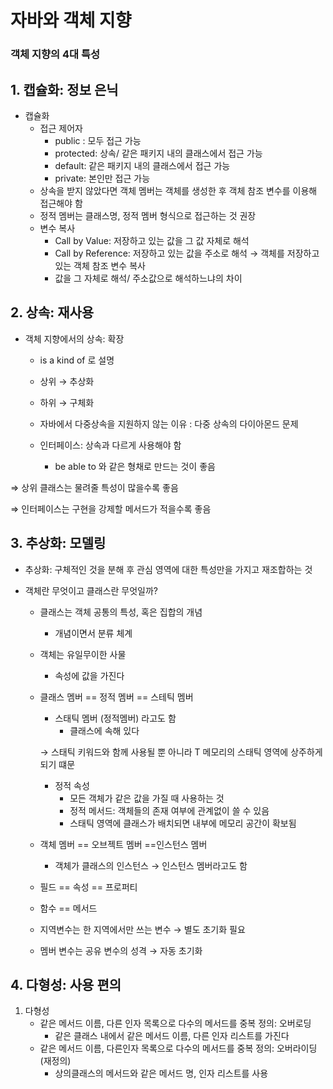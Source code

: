 # 자바와 객체 지향

### 객체 지향의 4대 특성

## 1. 캡슐화: 정보 은닉

- 캡슐화
  - 접근 제어자
    - public : 모두 접근 가능
    - protected: 상속/ 같은 패키지 내의 클래스에서 접근 가능
    - default: 같은 패키지 내의 클래스에서 접근 가능
    - private: 본인만 접근 가능
  - 상속을 받지 않았다면 객체 멤버는 객체를 생성한 후 객체 참조 변수를 이용해 접근해야 함
  - 정적 멤버는 클래스명, 정적 멤버 형식으로 접근하는 것 권장
  - 변수 복사
    - Call by Value: 저장하고 있는 값을 그 값 자체로 해석
    - Call by Reference: 저장하고 있는 값을 주소로 해석 → 객체를 저장하고 있는 객체 참조 변수 복사
    - 값을 그 자체로 해석/ 주소값으로 해석하느냐의 차이

## 2. 상속: 재사용

- 객체 지향에서의 상속: 확장

  - is a kind of 로 설명

  - 상위 → 추상화

  - 하위 → 구체화

  - 자바에서 다중상속을 지원하지 않는 이유 : 다중 상속의 다이아몬드 문제

  - 인터페이스: 상속과 다르게 사용해야 함
    - be able to 와 같은 형채로 만드는 것이 좋음

⇒ 상위 클래스는 물려줄 특성이 많을수록 좋음

⇒ 인터페이스는 구현을 강제할 메서드가 적을수록 좋음



## 3. 추상화: 모델링

- 추상화: 구체적인 것을 분해 후 관심 영역에 대한 특성만을 가지고 재조합하는 것

- 객체란 무엇이고 클래스란 무엇일까?

  - 클래스는 객체 공통의 특성, 혹은 집합의 개념

    - 개념이면서 분류 체계

  - 객체는 유일무이한 사물

    - 속성에 값을 가진다

  - 클래스 멤버 == 정적 멤버 == 스테틱 멤버

    - 스태틱 멤버 (정적멤버) 라고도 함
      - 클래스에 속해 있다

    → 스태틱 키워드와 함께 사용될 뿐 아니라 T 메모리의 스태틱 영역에 상주하게 되기 떄문

    - 정적 속성
      - 모든 객체가 같은 값을 가질 때 사용하는 것
      - 정적 메서드: 객체들의 존재 여부에 관계없이 쓸 수 있음
      - 스태틱 영역에 클래스가 배치되면 내부에 메모리 공간이 확보됨

  - 객체 멤버 == 오브젝트 멤버 ==인스턴스 멤버

    - 객체가 클래스의 인스턴스 → 인스턴스 멤버라고도 함

  - 필드 == 속성 == 프로퍼티

  - 함수 == 메서드

  - 지역변수는 한 지역에서만 쓰는 변수 → 별도 초기화 필요

  - 멤버 변수는 공유 변수의 성격 → 자동 초기화

    

## 4. 다형성: 사용 편의

1. 다형성
   - 같은 메서드 이름, 다른 인자 목록으로 다수의 메서드를 중복 정의: 오버로딩
     - 같은 클래스 내에서 같은 메서드 이름, 다른 인자 리스트를 가진다
   - 같은 메서드 이름, 다른인자 목록으로 다수의 메서드를 중복 정의: 오버라이딩 (재정의)
     - 상의클래스의 메서드와 같은 메서드 명, 인자 리스트를 사용